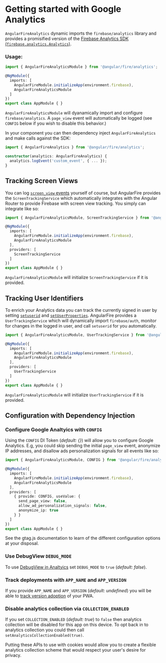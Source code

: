 # Getting started with Google Analytics

`AngularFireAnalytics` dynamic imports the `firebase/analytics` library and provides a promisified version of the [Firebase Analytics SDK (`firebase.analytics.Analytics`)](https://firebase.google.com/docs/reference/js/firebase.analytics.Analytics.html).

### Usage:

```ts
import { AngularFireAnalyticsModule } from '@angular/fire/analytics';

@NgModule({
  imports: [
    AngularFireModule.initializeApp(environment.firebase),
    AngularFireAnalyticsModule
  ]
})
export class AppModule { }
```

`AngularFireAnalyticsModule` will dyanamically import and configure `firebase/analytics`. A `page_view` event will automatically be logged (see `CONFIG` below if you wish to disable this behavior.)

In your component you can then dependency inject `AngularFireAnalytics` and make calls against the SDK:

```ts
import { AngularFireAnalytics } from '@angular/fire/analytics';

constructor(analytics: AngularFireAnalytics) {
  analytics.logEvent('custom_event', { ... });
}
```

## Tracking Screen Views

You can log [`screen_view` events](https://firebase.google.com/docs/reference/js/firebase.analytics.Analytics.html#parameters_10) yourself of course, but AngularFire provides the `ScreenTrackingService` which automatically integrates with the Angular Router to provide Firebase with screen view tracking. You simply can integrate like so:

```ts
import { AngularFireAnalyticsModule, ScreenTrackingService } from '@angular/fire/analytics';

@NgModule({
  imports: [
    AngularFireModule.initializeApp(environment.firebase),
    AngularFireAnalyticsModule
  ],
  providers: [
    ScreenTrackingService
  ]
})
export class AppModule { }
```

`AngularFireAnalyticsModule` will initialize `ScreenTrackingService` if it is provided.

## Tracking User Identifiers

To enrich your Analytics data you can track the currently signed in user by setting [`setuserid`](https://firebase.google.com/docs/reference/js/firebase.analytics.Analytics.html#setuserid) and [`setUserProperties`](https://firebase.google.com/docs/reference/js/firebase.analytics.Analytics.html#set-user-properties). AngularFire provides a `UserTrackingService` which will dynamically import `firebase/auth`, monitor for changes in the logged in user, and call `setuserid` for you automatically.


```ts
import { AngularFireAnalyticsModule, UserTrackingService } from '@angular/fire/analytics';

@NgModule({
  imports: [
    AngularFireModule.initializeApp(environment.firebase),
    AngularFireAnalyticsModule
  ],
  providers: [
    UserTrackingService
  ]
})
export class AppModule { }
```

`AngularFireAnalyticsModule` will initialize `UserTrackingService` if it is provided.

## Configuration with Dependency Injection

### Configure Google Analtyics with `CONFIG`

Using the `CONFIG` DI Token (*default: {}*) will allow you to configure Google Analytics. E.g, you could skip sending the initial `page_view` event, anonymize IP addresses, and disallow ads personalization signals for all events like so:

```ts
import { AngularFireAnalyticsModule, CONFIG } from '@angular/fire/analytics';

@NgModule({
  imports: [
    AngularFireModule.initializeApp(environment.firebase),
    AngularFireAnalyticsModule
  ],
  providers: [
    { provide: CONFIG, useValue: {
      send_page_view: false,
      allow_ad_personalization_signals: false,
      anonymize_ip: true
    } }
  ]
})
export class AppModule { }
```

See the gtag.js documentation to learn of the different configuration options at your disposal.

### Use DebugView `DEBUG_MODE`

To use [DebugView in Analtyics](https://console.firebase.google.com/project/_/analytics/debugview) set `DEBUG_MODE` to `true` (*default: false*).

### Track deployments with `APP_NAME` and `APP_VERSION`

If you provide `APP_NAME` and `APP_VERSION` (*default: undefined*) you will be able to [track version adoption](https://console.firebase.google.com/project/_/analytics/latestrelease) of your PWA.

### Disable analytics collection via `COLLECTION_ENABLED`

If you set `COLLECTION_ENABLED` (*default: true*) to `false` then analytics collection will be disabled for this app on this device. To opt back in to analytics collection you could then call `setAnalyticsCollectionEnabled(true)`.

Putting these APIs to use with cookies would allow you to create a flexible analytics collection scheme that would respect your user's desire for privacy.